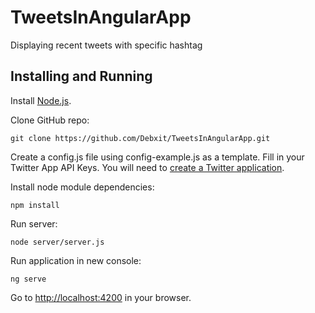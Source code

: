 # TweetsInAngularApp
Displaying recent tweets with specific hashtag


Installing and Running
----

Install [Node.js](http://nodejs.org/).

Clone GitHub repo:

```
git clone https://github.com/Debxit/TweetsInAngularApp.git
```
Create a config.js file using config-example.js as a template. Fill in your Twitter App API Keys. You will need to [create a Twitter application](https://apps.twitter.com/).

Install node module dependencies:

```
npm install 
```

Run server:

```
node server/server.js
```

Run application in new console:

```
ng serve
```
Go to [http://localhost:4200](http://localhost:4200) in your browser.

